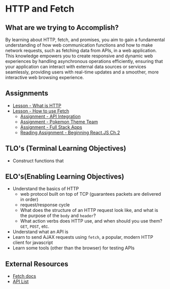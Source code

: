 # HTTP and Fetch

## What are we trying to Accomplish?

By learning about HTTP, fetch, and promises, you aim to gain a fundamental understanding of how web communication functions and how to make network requests, such as fetching data from APIs, in a web application. This knowledge empowers you to create responsive and dynamic web experiences by handling asynchronous operations efficiently, ensuring that your application can interact with external data sources or services seamlessly, providing users with real-time updates and a smoother, more interactive web browsing experience.

## Assignments

- [Lesson - What is HTTP](./1-what-is-http.md)
- [Lesson - How to use Fetch](./2-ajax-fetch.md)
  - [Assignment - API Integration](https://github.com/Code-Platoon-Assignments/API-Integration.git)
  - [Assignment - Pokemon Theme Team](https://classroom.github.com/a/P_c-7jpu)
  - [Assignment - Full Stack Apps](https://github.com/Code-Platoon-Assignments/Student-Full-Stack.git)
  - [Reading Assignment - Beginning React.JS Ch.2](https://drive.google.com/file/d/1groEhrGvFKe7Jf_u3NfnoDQUJspU2alu/view?usp=drive_link)

## TLO's (Terminal Learning Objectives)

- Construct functions that

## ELO's(Enabling Learning Objectives)

- Understand the basics of HTTP
  - web protocol built on top of TCP (guarantees packets are delivered in order)
  - request/response cycle
  - What does the structure of an HTTP request look like, and what is the purpose of the `body` and `header`?
  - What action verbs does HTTP use, and when should you use them? `GET`, `POST`, etc.
- Understand what an API is
- Learn to send AJAX requests using `fetch`, a popular, modern HTTP client for javascript
- Learn some tools (other than the browser) for testing APIs

## External Resources

- [Fetch docs](https://javascript.info/fetch)
- [API List](https://github.com/public-apis/public-apis)
